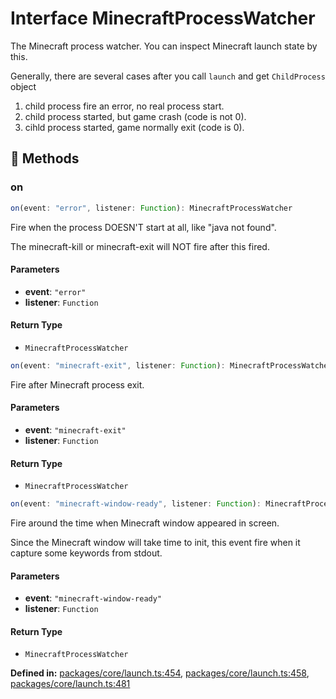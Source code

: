 # Interface MinecraftProcessWatcher

The Minecraft process watcher. You can inspect Minecraft launch state by this.

Generally, there are several cases after you call ``launch`` and get ``ChildProcess`` object

1. child process fire an error, no real process start.
2. child process started, but game crash (code is not 0).
3. cihld process started, game normally exit (code is 0).
## 🔧 Methods

### on

```ts
on(event: "error", listener: Function): MinecraftProcessWatcher
```
Fire when the process DOESN'T start at all, like "java not found".

The minecraft-kill or minecraft-exit will NOT fire after this fired.
#### Parameters

- **event**: `"error"`
- **listener**: `Function`
#### Return Type

- `MinecraftProcessWatcher`

```ts
on(event: "minecraft-exit", listener: Function): MinecraftProcessWatcher
```
Fire after Minecraft process exit.
#### Parameters

- **event**: `"minecraft-exit"`
- **listener**: `Function`
#### Return Type

- `MinecraftProcessWatcher`

```ts
on(event: "minecraft-window-ready", listener: Function): MinecraftProcessWatcher
```
Fire around the time when Minecraft window appeared in screen.

Since the Minecraft window will take time to init, this event fire when it capture some keywords from stdout.
#### Parameters

- **event**: `"minecraft-window-ready"`
- **listener**: `Function`
#### Return Type

- `MinecraftProcessWatcher`

<p style="font-size: 14px; color: var(--vp-c-text-2)">
<strong>Defined in:</strong> <a href="https://github.com/voxelum/minecraft-launcher-core-node/blob/master/packages/core/launch.ts#L454" target="_blank" rel="noreferrer">packages/core/launch.ts:454</a>, <a href="https://github.com/voxelum/minecraft-launcher-core-node/blob/master/packages/core/launch.ts#L458" target="_blank" rel="noreferrer">packages/core/launch.ts:458</a>, <a href="https://github.com/voxelum/minecraft-launcher-core-node/blob/master/packages/core/launch.ts#L481" target="_blank" rel="noreferrer">packages/core/launch.ts:481</a>
</p>


